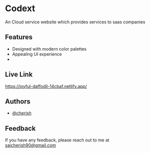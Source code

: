 

# Codext

An Cloud service website which provides services to saas companies


## Features

- Designed with modern color palettes 
- Appealing UI experience
- 
## Live Link

https://joyful-daffodil-14cbaf.netlify.app/
## Authors

- [@cherish](https://github.com/cherish2003)


## Feedback

If you have any feedback, please reach out to me at saicherish90@gmail.com
